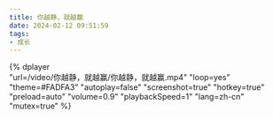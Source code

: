 ```yaml
---
title: 你越静，就越赢
date: 2024-02-12 09:51:59
tags:
- 成长
---
```



{%
    dplayer     
    "url=/video/你越静，就越赢/你越静，就越赢.mp4"
    "loop=yes"
    "theme=#FADFA3"
    "autoplay=false"
    "screenshot=true"
    "hotkey=true"
    "preload=auto"
    "volume=0.9"
    "playbackSpeed=1"
    "lang=zh-cn"
    "mutex=true"
%}